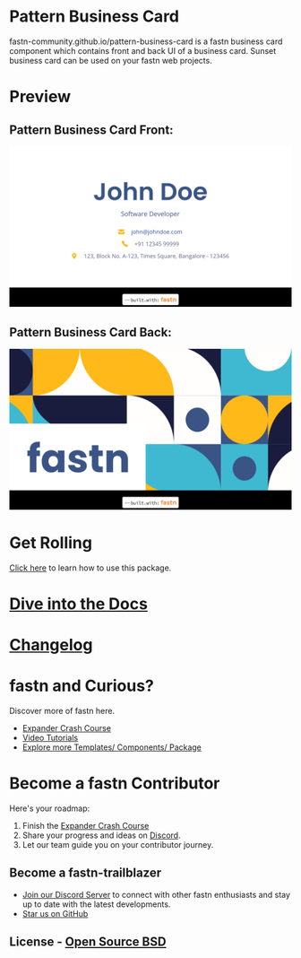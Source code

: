 # Pattern Business Card

fastn-community.github.io/pattern-business-card is a fastn business card
component which contains front and back UI of a business card. Sunset business
card can be used on your fastn web projects.

# Preview

## Pattern Business Card Front:

![Pattern Business Card - front](.github/assets/pattern-business-card-front.jpg)

## Pattern Business Card Back:

![Pattern Business Card - back](.github/assets/pattern-business-card-back.jpg)

# Get Rolling

[Click here](https://fastn-community.github.io/pattern-business-card/) to learn how to use this package.

# [Dive into the Docs](https://fastn-community.github.io/pattern-business-card/)

# [Changelog](Changelog.md)

# fastn and Curious?

Discover more of fastn here.

- [Expander Crash Course](https://fastn.com/expander/)
- [Video Tutorials](https://fastn.com/expander/hello-world/-/build/)
- [Explore more Templates/ Components/ Package](https://fastn.com/featured/)

# Become a fastn Contributor

Here's your roadmap:

1.  Finish the [Expander Crash Course](https://fastn.com/expander/)
2.  Share your progress and ideas on [Discord](https://discord.gg/bucrdvptYd).
3.  Let our team guide you on your contributor journey.

## Become a fastn-trailblazer

- [Join our Discord Server](https://discord.gg/bucrdvptYd) to connect with other fastn enthusiasts and stay up to date with the latest developments.
- [Star us on GitHub](https://github.com/fastn-stack/fastn/)

## License - [Open Source BSD](https://github.com/fastn-community/sunset-business-card/blob/main/LICENSE)
